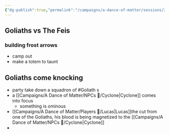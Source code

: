 ```yaml
---
{"dg-publish":true,"permalink":"/campaigns/a-dance-of-matter/sessions/2021/"}
---
```


## Goliaths vs The Feis

### building frost arrows
- camp out
- make a totem to taunt 

## Goliaths come knocking
- party take down a squadron of #Goliath s 
- a [[Campaigns/A Dance of Matter/NPCs 🤖/Cyclone\|Cyclone]] comes into focus
	- something is ominous
- [[Campaigns/A Dance of Matter/Players 👤/Lucas\|Lucas]]the cut from one of the Goliaths, his blood is being magnetized to the [[Campaigns/A Dance of Matter/NPCs 🤖/Cyclone\|Cyclone]]
- 


